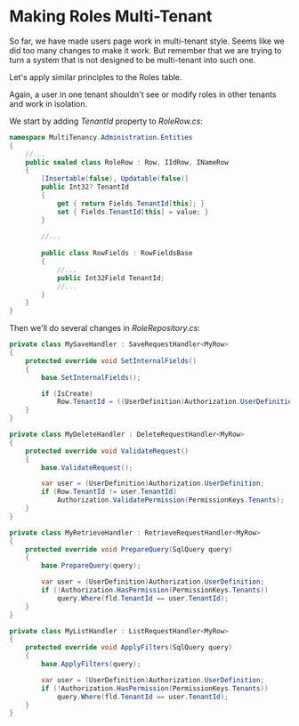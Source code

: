 # Making Roles Multi-Tenant

So far, we have made users page work in multi-tenant style. Seems like we did too many changes to make it work. But remember that we are trying to turn a system that is not designed to be multi-tenant into such one.

Let's apply similar principles to the Roles table.

Again, a user in one tenant shouldn't see or modify roles in other tenants and work in isolation.

We start by adding *TenantId* property to *RoleRow.cs*:

```cs
namespace MultiTenancy.Administration.Entities
{
    //...
    public sealed class RoleRow : Row, IIdRow, INameRow
    {
        [Insertable(false), Updatable(false)]
        public Int32? TenantId
        {
            get { return Fields.TenantId[this]; }
            set { Fields.TenantId[this] = value; }
        }
        
        //...
        
        public class RowFields : RowFieldsBase
        {
            //...
            public Int32Field TenantId;
            //...
        }
    }
}
```

Then we'll do several changes in *RoleRepository.cs*:

```cs
private class MySaveHandler : SaveRequestHandler<MyRow>
{
    protected override void SetInternalFields()
    {
        base.SetInternalFields();

        if (IsCreate)
            Row.TenantId = ((UserDefinition)Authorization.UserDefinition).TenantId;
    }
}

private class MyDeleteHandler : DeleteRequestHandler<MyRow>
{
    protected override void ValidateRequest()
    {
        base.ValidateRequest();

        var user = (UserDefinition)Authorization.UserDefinition;
        if (Row.TenantId != user.TenantId)
            Authorization.ValidatePermission(PermissionKeys.Tenants);
    }
}

private class MyRetrieveHandler : RetrieveRequestHandler<MyRow>
{
    protected override void PrepareQuery(SqlQuery query)
    {
        base.PrepareQuery(query);

        var user = (UserDefinition)Authorization.UserDefinition;
        if (!Authorization.HasPermission(PermissionKeys.Tenants))
            query.Where(fld.TenantId == user.TenantId);
    }
}

private class MyListHandler : ListRequestHandler<MyRow>
{
    protected override void ApplyFilters(SqlQuery query)
    {
        base.ApplyFilters(query);

        var user = (UserDefinition)Authorization.UserDefinition;
        if (!Authorization.HasPermission(PermissionKeys.Tenants))
            query.Where(fld.TenantId == user.TenantId);
    }
}
```


